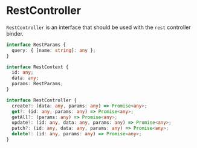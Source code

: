 # RestController

`RestController` is an interface that should be used with the `rest` controller binder.

```typescript
interface RestParams {
  query: { [name: string]: any };
}

interface RestContext {
  id: any;
  data: any;
  params: RestParams;
}

interface RestController {
  create?: (data: any, params: any) => Promise<any>;
  get?: (id: any, params: any) => Promise<any>;
  getAll?: (params: any) => Promise<any>;
  update?: (id: any, data: any, params: any) => Promise<any>;
  patch?: (id: any, data: any, params: any) => Promise<any>;
  delete?: (id: any, params: any) => Promise<any>;
}
```